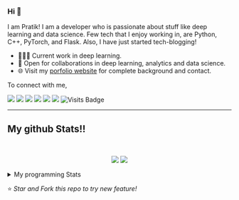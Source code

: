 
### Hi 👋 
I am Pratik! I am a developer who is passionate about stuff like deep learning and data science. Few tech that I enjoy working in, are Python, C++, PyTorch, and  Flask. Also, I have just started tech-blogging! 

- 👨🏽‍💻 Current work in deep learning.
- 🤝 Open for collaborations in deep learning, analytics and data science.
- 🌐 Visit my [porfolio website](https://pr2tik1.github.io/) for complete background and contact.

To connect with me,

[<img src="https://img.shields.io/badge/twitter-%231DA1F2.svg?&style=for-the-badge&logo=twitter&logoColor=white" />](https://twitter.com/Pratikpkb) [<img src="https://img.shields.io/badge/medium-%2312100E.svg?&style=for-the-badge&logo=medium&logoColor=white" />](https://medium.com/@pratikbaitha04)  [<img src="https://img.shields.io/badge/linkedin-%230077B5.svg?&style=for-the-badge&logo=linkedin&logoColor=white" />](https://www.linkedin.com/in/pratik-kumar04/) [<img src = "https://img.shields.io/badge/instagram-%23E4405F.svg?&style=for-the-badge&logo=instagram&logoColor=white">](https://www.instagram.com/pratikkumar04/) [<img src = "https://img.shields.io/badge/facebook-%231877F2.svg?&style=for-the-badge&logo=facebook&logoColor=white">](https://www.facebook.com/pr2tik1) [<img src ="https://img.shields.io/badge/portfolio-web-%23.svg?&style=for-the-badge&logo=&logoColor=white%22">](https://pr2tik1.github.io/) ![Visits Badge](https://badges.pufler.dev/visits/pr2tik1/pr2tik1?style=for-the-badge ) 

---
## My github Stats!!

<br>

<p align = "center">
  <img src = "https://github-readme-stats.vercel.app/api?username=pr2tik1&show_icons=true&theme=radical&line_height=27">
  <img src = "https://github-readme-stats.vercel.app/api/top-langs/?username=pr2tik1&hide=css,html&theme=tokyonight">
</p>

<details>
<summary> My programming Stats </summary>
  
<!--START_SECTION:waka-->
![Profile Views](http://img.shields.io/badge/Profile%20Views-1127-blue)

**🐱 My GitHub Data** 

> 🏆 499 Contributions in year 2020
 > 
> 📦 Used 0 Bytes in GitHub's Storage 
 > 
> 💼 Opted to Hire
 > 
> 📜 11 Public Repository 
 > 
> 🔑 None Owned Private Repository 

**I'm a night 🦉** 

```text
🌞 Morning    85 commits     █████░░░░░░░░░░░░░░░░░░░░   20.24% 
🌆 Daytime    119 commits    ███████░░░░░░░░░░░░░░░░░░   28.33% 
🌃 Evening    165 commits    █████████░░░░░░░░░░░░░░░░   39.29% 
🌙 Night      51 commits     ███░░░░░░░░░░░░░░░░░░░░░░   12.14%

```
📅 **I'm Most Productive on Saturdays** 

```text
Monday       41 commits     ██░░░░░░░░░░░░░░░░░░░░░░░   9.76% 
Tuesday      51 commits     ███░░░░░░░░░░░░░░░░░░░░░░   12.14% 
Wednesday    38 commits     ██░░░░░░░░░░░░░░░░░░░░░░░   9.05% 
Thursday     66 commits     ████░░░░░░░░░░░░░░░░░░░░░   15.71% 
Friday       59 commits     ███░░░░░░░░░░░░░░░░░░░░░░   14.05% 
Saturday     85 commits     █████░░░░░░░░░░░░░░░░░░░░   20.24% 
Sunday       80 commits     ████░░░░░░░░░░░░░░░░░░░░░   19.05%

```


📊 **This week I spent my time on** 

```text
💻 Operating Systems: 
Linux                    2 hrs 8 mins        █████████████████████████   100.0%

```


<!--END_SECTION:waka-->

---

</details>

⭐ *Star and Fork this repo to try new feature!* 
